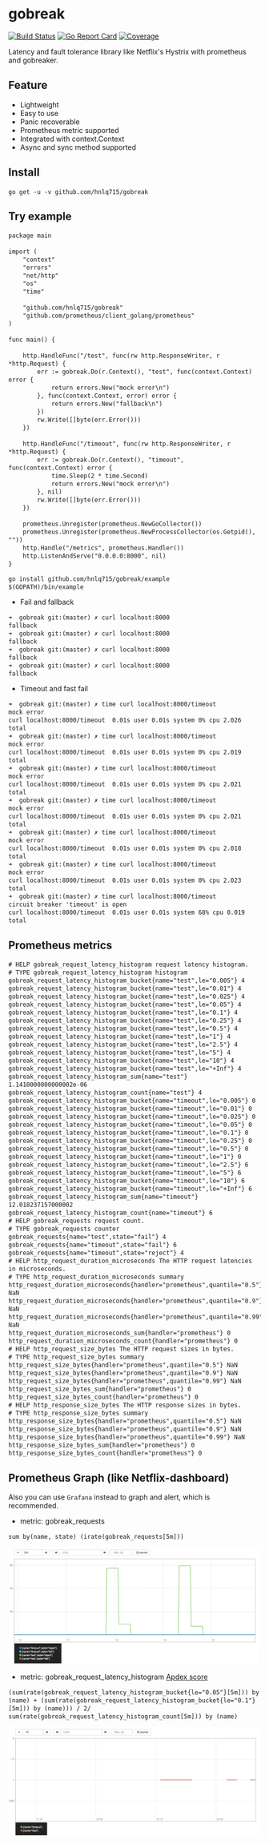 # gobreak
[![Build Status](https://travis-ci.org/hnlq715/gobreak.svg?branch=master)](https://travis-ci.org/hnlq715/gobreak)
[![Go Report Card](https://goreportcard.com/badge/github.com/hnlq715/gobreak)](https://goreportcard.com/report/github.com/hnlq715/gobreak)
[![Coverage](https://codecov.io/gh/hnlq715/gobreak/branch/master/graph/badge.svg)](https://codecov.io/gh/hnlq715/gobreak)

Latency and fault tolerance library like Netflix's Hystrix with prometheus and gobreaker.

Feature
---

* Lightweight
* Easy to use
* Panic recoverable
* Prometheus metric supported
* Integrated with context.Context
* Async and sync method supported

Install
---
```
go get -u -v github.com/hnlq715/gobreak
```
Try example
---
```
package main

import (
	"context"
	"errors"
	"net/http"
	"os"
	"time"

	"github.com/hnlq715/gobreak"
	"github.com/prometheus/client_golang/prometheus"
)

func main() {

	http.HandleFunc("/test", func(rw http.ResponseWriter, r *http.Request) {
		err := gobreak.Do(r.Context(), "test", func(context.Context) error {
			return errors.New("mock error\n")
		}, func(context.Context, error) error {
			return errors.New("fallback\n")
		})
		rw.Write([]byte(err.Error()))
	})

	http.HandleFunc("/timeout", func(rw http.ResponseWriter, r *http.Request) {
		err := gobreak.Do(r.Context(), "timeout", func(context.Context) error {
			time.Sleep(2 * time.Second)
			return errors.New("mock error\n")
		}, nil)
		rw.Write([]byte(err.Error()))
	})

	prometheus.Unregister(prometheus.NewGoCollector())
	prometheus.Unregister(prometheus.NewProcessCollector(os.Getpid(), ""))
	http.Handle("/metrics", prometheus.Handler())
	http.ListenAndServe("0.0.0.0:8000", nil)
}
```

```
go install github.com/hnlq715/gobreak/example
$(GOPATH)/bin/example
```

* Fail and fallback
```
➜  gobreak git:(master) ✗ curl localhost:8000
fallback
➜  gobreak git:(master) ✗ curl localhost:8000
fallback
➜  gobreak git:(master) ✗ curl localhost:8000
fallback
➜  gobreak git:(master) ✗ curl localhost:8000
fallback
```

* Timeout and fast fail
```
➜  gobreak git:(master) ✗ time curl localhost:8000/timeout
mock error
curl localhost:8000/timeout  0.01s user 0.01s system 0% cpu 2.026 total
➜  gobreak git:(master) ✗ time curl localhost:8000/timeout
mock error
curl localhost:8000/timeout  0.01s user 0.01s system 0% cpu 2.019 total
➜  gobreak git:(master) ✗ time curl localhost:8000/timeout
mock error
curl localhost:8000/timeout  0.01s user 0.01s system 0% cpu 2.021 total
➜  gobreak git:(master) ✗ time curl localhost:8000/timeout
mock error
curl localhost:8000/timeout  0.01s user 0.01s system 0% cpu 2.021 total
➜  gobreak git:(master) ✗ time curl localhost:8000/timeout
mock error
curl localhost:8000/timeout  0.01s user 0.01s system 0% cpu 2.018 total
➜  gobreak git:(master) ✗ time curl localhost:8000/timeout
mock error
curl localhost:8000/timeout  0.01s user 0.01s system 0% cpu 2.023 total
➜  gobreak git:(master) ✗ time curl localhost:8000/timeout
circuit breaker 'timeout' is open
curl localhost:8000/timeout  0.01s user 0.01s system 68% cpu 0.019 total
```

Prometheus metrics
---
```
# HELP gobreak_request_latency_histogram request latency histogram.
# TYPE gobreak_request_latency_histogram histogram
gobreak_request_latency_histogram_bucket{name="test",le="0.005"} 4
gobreak_request_latency_histogram_bucket{name="test",le="0.01"} 4
gobreak_request_latency_histogram_bucket{name="test",le="0.025"} 4
gobreak_request_latency_histogram_bucket{name="test",le="0.05"} 4
gobreak_request_latency_histogram_bucket{name="test",le="0.1"} 4
gobreak_request_latency_histogram_bucket{name="test",le="0.25"} 4
gobreak_request_latency_histogram_bucket{name="test",le="0.5"} 4
gobreak_request_latency_histogram_bucket{name="test",le="1"} 4
gobreak_request_latency_histogram_bucket{name="test",le="2.5"} 4
gobreak_request_latency_histogram_bucket{name="test",le="5"} 4
gobreak_request_latency_histogram_bucket{name="test",le="10"} 4
gobreak_request_latency_histogram_bucket{name="test",le="+Inf"} 4
gobreak_request_latency_histogram_sum{name="test"} 1.1410000000000002e-06
gobreak_request_latency_histogram_count{name="test"} 4
gobreak_request_latency_histogram_bucket{name="timeout",le="0.005"} 0
gobreak_request_latency_histogram_bucket{name="timeout",le="0.01"} 0
gobreak_request_latency_histogram_bucket{name="timeout",le="0.025"} 0
gobreak_request_latency_histogram_bucket{name="timeout",le="0.05"} 0
gobreak_request_latency_histogram_bucket{name="timeout",le="0.1"} 0
gobreak_request_latency_histogram_bucket{name="timeout",le="0.25"} 0
gobreak_request_latency_histogram_bucket{name="timeout",le="0.5"} 0
gobreak_request_latency_histogram_bucket{name="timeout",le="1"} 0
gobreak_request_latency_histogram_bucket{name="timeout",le="2.5"} 6
gobreak_request_latency_histogram_bucket{name="timeout",le="5"} 6
gobreak_request_latency_histogram_bucket{name="timeout",le="10"} 6
gobreak_request_latency_histogram_bucket{name="timeout",le="+Inf"} 6
gobreak_request_latency_histogram_sum{name="timeout"} 12.018237157000002
gobreak_request_latency_histogram_count{name="timeout"} 6
# HELP gobreak_requests request count.
# TYPE gobreak_requests counter
gobreak_requests{name="test",state="fail"} 4
gobreak_requests{name="timeout",state="fail"} 6
gobreak_requests{name="timeout",state="reject"} 4
# HELP http_request_duration_microseconds The HTTP request latencies in microseconds.
# TYPE http_request_duration_microseconds summary
http_request_duration_microseconds{handler="prometheus",quantile="0.5"} NaN
http_request_duration_microseconds{handler="prometheus",quantile="0.9"} NaN
http_request_duration_microseconds{handler="prometheus",quantile="0.99"} NaN
http_request_duration_microseconds_sum{handler="prometheus"} 0
http_request_duration_microseconds_count{handler="prometheus"} 0
# HELP http_request_size_bytes The HTTP request sizes in bytes.
# TYPE http_request_size_bytes summary
http_request_size_bytes{handler="prometheus",quantile="0.5"} NaN
http_request_size_bytes{handler="prometheus",quantile="0.9"} NaN
http_request_size_bytes{handler="prometheus",quantile="0.99"} NaN
http_request_size_bytes_sum{handler="prometheus"} 0
http_request_size_bytes_count{handler="prometheus"} 0
# HELP http_response_size_bytes The HTTP response sizes in bytes.
# TYPE http_response_size_bytes summary
http_response_size_bytes{handler="prometheus",quantile="0.5"} NaN
http_response_size_bytes{handler="prometheus",quantile="0.9"} NaN
http_response_size_bytes{handler="prometheus",quantile="0.99"} NaN
http_response_size_bytes_sum{handler="prometheus"} 0
http_response_size_bytes_count{handler="prometheus"} 0
```

Prometheus Graph (like Netflix-dashboard)
---

Also you can use `Grafana` instead to graph and alert, which is recommended.

* metric: gobreak_requests
```
sum by(name, state) (irate(gobreak_requests[5m]))
```

![gobreak_requests](example/gobreak_requests.png)

* metric: gobreak_request_latency_histogram [Apdex score](https://en.wikipedia.org/wiki/Apdex)

```
(sum(rate(gobreak_request_latency_histogram_bucket{le="0.05"}[5m])) by (name) + (sum(rate(gobreak_request_latency_histogram_bucket{le="0.1"}[5m])) by (name))) / 2/ sum(rate(gobreak_request_latency_histogram_count[5m])) by (name)
```

![gobreak_request_latency_histogram_bucket](example/gobreak_request_latency_histogram_bucket.png)
